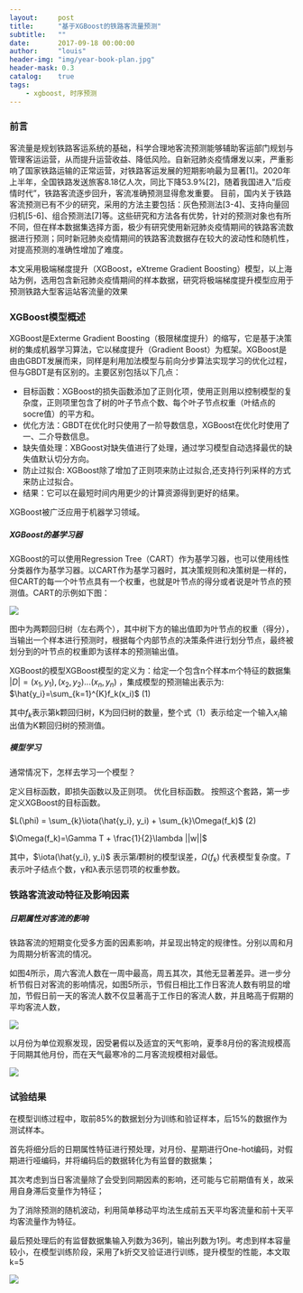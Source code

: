 ```yaml
---
layout:     post
title:      "基于XGBoost的铁路客流量预测"
subtitle:   ""
date:       2017-09-18 00:00:00
author:     "louis"
header-img: "img/year-book-plan.jpg"
header-mask: 0.3
catalog:    true
tags:
    - xgboost, 时序预测
---
```


### 前言

客流量是规划铁路客运系统的基础，科学合理地客流预测能够辅助客运部门规划与管理客运运营，从而提升运营收益、降低风险。自新冠肺炎疫情爆发以来，严重影响了国家铁路运输的正常运营，对铁路客运发展的短期影响最为显著[1]。2020年上半年，全国铁路发送旅客8.18亿人次，同比下降53.9%[2]，随着我国进入“后疫情时代”，铁路客流逐步回升，客流准确预测显得愈发重要。
目前，国内关于铁路客流预测已有不少的研究，采用的方法主要包括：灰色预测法[3-4]、支持向量回归机[5-6]、组合预测法[7]等。这些研究和方法各有优势，针对的预测对象也有所不同，但在样本数据集选择方面，极少有研究使用新冠肺炎疫情期间的铁路客流数据进行预测；同时新冠肺炎疫情期间的铁路客流数据存在较大的波动性和随机性，对提高预测的准确性增加了难度。

本文采用极端梯度提升（XGBoost，eXtreme Gradient Boosting）模型，以上海站为例，选用包含新冠肺炎疫情期间的样本数据，研究将极端梯度提升模型应用于预测铁路大型客运站客流量的效果

### XGBoost模型概述


XGBoost是Exterme Gradient Boosting（极限梯度提升）的缩写，它是基于决策树的集成机器学习算法，它以梯度提升（Gradient Boost）为框架。XGBoost是由由GBDT发展而来，同样是利用加法模型与前向分步算法实现学习的优化过程，但与GBDT是有区别的。主要区别包括以下几点：
    
- 目标函数：XGBoost的损失函数添加了正则化项，使用正则用以控制模型的复杂度，正则项里包含了树的叶子节点个数、每个叶子节点权重（叶结点的socre值）的平方和。
- 优化方法：GBDT在优化时只使用了一阶导数信息，XGBoost在优化时使用了一、二介导数信息。 
- 缺失值处理：XBGoost对缺失值进行了处理，通过学习模型自动选择最优的缺失值默认切分方向。
- 防止过拟合: XGBoost除了增加了正则项来防止过拟合,还支持行列采样的方式来防止过拟合。
- 结果：它可以在最短时间内用更少的计算资源得到更好的结果。 
  
XGBoost被广泛应用于机器学习领域。

##### XGBoost的基学习器

XGBoost的可以使用Regression Tree（CART）作为基学习器，也可以使用线性分类器作为基学习器。以CART作为基学习器时，其决策规则和决策树是一样的，但CART的每一个叶节点具有一个权重，也就是叶节点的得分或者说是叶节点的预测值。CART的示例如下图：

![](https://raw.githubusercontent.com/louis-xy/louis-xy.github.io/master/img/in-post/timeseries_xgboost/xgb.png)

图中为两颗回归树（左右两个），其中树下方的输出值即为叶节点的权重（得分），当输出一个样本进行预测时，根据每个内部节点的决策条件进行划分节点，最终被划分到的叶节点的权重即为该样本的预测输出值。

XGBoost的模型XGBoost模型的定义为：给定一个包含n个样本m个特征的数据集 $|D| = {(x_1, y_1), (x_2, y_2)...(x_n, y_n)}$ ，集成模型的预测输出表示为:
$\hat{y_i}=\sum_{k=1}^{K}f_k(x_i)$    (1)

其中$f_k$表示第k颗回归树，K为回归树的数量，整个式（1）表示给定一个输入$x_i$输出值为K颗回归树的预测值。

##### 模型学习

通常情况下，怎样去学习一个模型？

定义目标函数，即损失函数以及正则项。
优化目标函数。
按照这个套路，第一步定义XGBoost的目标函数。

 $L(\phi) = \sum_{k}\iota(\hat{y_i}, y_i) + \sum_{k}\Omega(f_k)$  (2)

 $\Omega(f_k)=\Gamma T + \frac{1}{2}\lambda ||w||$

其中，$\iota(\hat{y_i}, y_i)$ 表示第$i$颗树的模型误差，$\Omega(f_k)$ 代表模型复杂度。$T$ 表示叶子结点个数，γ和λ表示惩罚项的权重参数。

### 铁路客流波动特征及影响因素

##### 日期属性对客流的影响

铁路客流的短期变化受多方面的因素影响，并呈现出特定的规律性。分别以周和月为周期分析客流的情况。

如图4所示，周六客流人数在一周中最高，周五其次，其他无显著差异。进一步分析节假日对客流的影响情况，如图5所示，节假日相比工作日客流人数有明显的增加，节假日前一天的客流人数不仅显著高于工作日的客流人数，并且略高于假期的平均客流人数，

![](https://raw.githubusercontent.com/louis-xy/louis-xy.github.io/master/img/in-post/timeseries_xgboost/week_analysis.jpg)

以月份为单位观察发现，因受暑假以及适宜的天气影响，夏季8月份的客流规模高于同期其他月份，而在天气最寒冷的二月客流规模相对最低。

![](https://raw.githubusercontent.com/louis-xy/louis-xy.github.io/master/img/in-post/timeseries_xgboost/month_analysis.jpg)

### 试验结果

在模型训练过程中，取前85%的数据划分为训练和验证样本，后15%的数据作为测试样本。

首先将细分后的日期属性特征进行预处理，对月份、星期进行One-hot编码，对假期进行哑编码，并将编码后的数据转化为有监督的数据集；

其次考虑到当日客流量除了会受到同期因素的影响，还可能与它前期值有关，故采用自身滞后变量作为特征；

为了消除预测的随机波动，利用简单移动平均法生成前五天平均客流量和前十天平均客流量作为特征。

最后预处理后的有监督数据集输入列数为36列，输出列数为1列。考虑到样本容量较小，在模型训练阶段，采用了k折交叉验证进行训练，提升模型的性能，本文取k=5

![](https://raw.githubusercontent.com/louis-xy/louis-xy.github.io/master/img/in-post/timeseries_xgboost/rst.jpg)